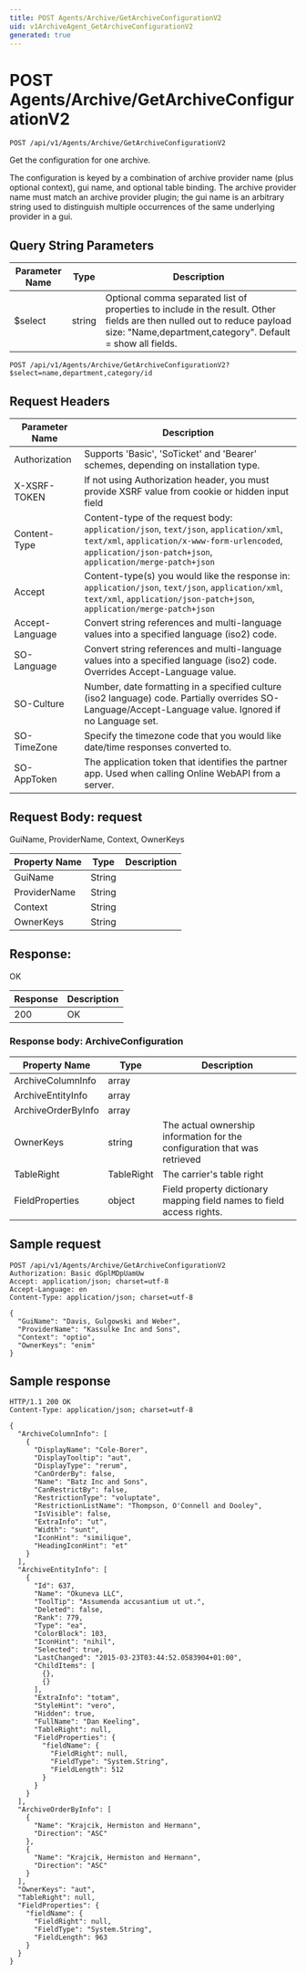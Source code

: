 ```yaml
---
title: POST Agents/Archive/GetArchiveConfigurationV2
uid: v1ArchiveAgent_GetArchiveConfigurationV2
generated: true
---
```


# POST Agents/Archive/GetArchiveConfigurationV2

```http
POST /api/v1/Agents/Archive/GetArchiveConfigurationV2
```

Get the configuration for one archive.


The configuration is keyed by a combination of archive provider name (plus optional context), gui name, and optional table binding. The archive provider name must match an archive provider plugin; the gui name is an arbitrary string used to distinguish multiple occurrences of the same underlying provider in a gui.






## Query String Parameters

| Parameter Name | Type |  Description |
|----------------|------|--------------|
| $select | string |  Optional comma separated list of properties to include in the result. Other fields are then nulled out to reduce payload size: "Name,department,category". Default = show all fields. |

```http
POST /api/v1/Agents/Archive/GetArchiveConfigurationV2?$select=name,department,category/id
```


## Request Headers

| Parameter Name | Description |
|----------------|-------------|
| Authorization  | Supports 'Basic', 'SoTicket' and 'Bearer' schemes, depending on installation type. |
| X-XSRF-TOKEN   | If not using Authorization header, you must provide XSRF value from cookie or hidden input field |
| Content-Type | Content-type of the request body: `application/json`, `text/json`, `application/xml`, `text/xml`, `application/x-www-form-urlencoded`, `application/json-patch+json`, `application/merge-patch+json` |
| Accept         | Content-type(s) you would like the response in: `application/json`, `text/json`, `application/xml`, `text/xml`, `application/json-patch+json`, `application/merge-patch+json` |
| Accept-Language | Convert string references and multi-language values into a specified language (iso2) code. |
| SO-Language | Convert string references and multi-language values into a specified language (iso2) code. Overrides Accept-Language value. |
| SO-Culture | Number, date formatting in a specified culture (iso2 language) code. Partially overrides SO-Language/Accept-Language value. Ignored if no Language set. |
| SO-TimeZone | Specify the timezone code that you would like date/time responses converted to. |
| SO-AppToken | The application token that identifies the partner app. Used when calling Online WebAPI from a server. |

## Request Body: request 

GuiName, ProviderName, Context, OwnerKeys 

| Property Name | Type |  Description |
|----------------|------|--------------|
| GuiName | String |  |
| ProviderName | String |  |
| Context | String |  |
| OwnerKeys | String |  |

## Response:

OK

| Response | Description |
|----------------|-------------|
| 200 | OK |

### Response body: ArchiveConfiguration

| Property Name | Type |  Description |
|----------------|------|--------------|
| ArchiveColumnInfo | array |  |
| ArchiveEntityInfo | array |  |
| ArchiveOrderByInfo | array |  |
| OwnerKeys | string | The actual ownership information for the configuration that was retrieved |
| TableRight | TableRight | The carrier's table right |
| FieldProperties | object | Field property dictionary mapping field names to field access rights. |

## Sample request

```http!
POST /api/v1/Agents/Archive/GetArchiveConfigurationV2
Authorization: Basic dGplMDpUamUw
Accept: application/json; charset=utf-8
Accept-Language: en
Content-Type: application/json; charset=utf-8

{
  "GuiName": "Davis, Gulgowski and Weber",
  "ProviderName": "Kassulke Inc and Sons",
  "Context": "optio",
  "OwnerKeys": "enim"
}
```

## Sample response

```http_
HTTP/1.1 200 OK
Content-Type: application/json; charset=utf-8

{
  "ArchiveColumnInfo": [
    {
      "DisplayName": "Cole-Borer",
      "DisplayTooltip": "aut",
      "DisplayType": "rerum",
      "CanOrderBy": false,
      "Name": "Batz Inc and Sons",
      "CanRestrictBy": false,
      "RestrictionType": "voluptate",
      "RestrictionListName": "Thompson, O'Connell and Dooley",
      "IsVisible": false,
      "ExtraInfo": "ut",
      "Width": "sunt",
      "IconHint": "similique",
      "HeadingIconHint": "et"
    }
  ],
  "ArchiveEntityInfo": [
    {
      "Id": 637,
      "Name": "Okuneva LLC",
      "ToolTip": "Assumenda accusantium ut ut.",
      "Deleted": false,
      "Rank": 779,
      "Type": "ea",
      "ColorBlock": 103,
      "IconHint": "nihil",
      "Selected": true,
      "LastChanged": "2015-03-23T03:44:52.0583904+01:00",
      "ChildItems": [
        {},
        {}
      ],
      "ExtraInfo": "totam",
      "StyleHint": "vero",
      "Hidden": true,
      "FullName": "Dan Keeling",
      "TableRight": null,
      "FieldProperties": {
        "fieldName": {
          "FieldRight": null,
          "FieldType": "System.String",
          "FieldLength": 512
        }
      }
    }
  ],
  "ArchiveOrderByInfo": [
    {
      "Name": "Krajcik, Hermiston and Hermann",
      "Direction": "ASC"
    },
    {
      "Name": "Krajcik, Hermiston and Hermann",
      "Direction": "ASC"
    }
  ],
  "OwnerKeys": "aut",
  "TableRight": null,
  "FieldProperties": {
    "fieldName": {
      "FieldRight": null,
      "FieldType": "System.String",
      "FieldLength": 963
    }
  }
}
```